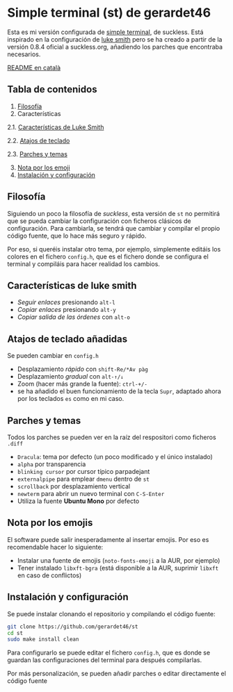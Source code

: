 # Simple terminal (st) de gerardet46

Esta es mi versión configurada de [simple terminal](https://st.suckless.org/), de suckless. Está inspirado en la configuración de [luke
smith](https://github.com/lukesmithxyz/st) pero se ha creado a partir de la versión 0.8.4 oficial a suckless.org, añadiendo los parches que encontraba necesarios.

[ README en català ](README.md)

## Tabla de contenidos
1. [ Filosofía ](#filo)
2. Características

2.1. [ Características de Luke Smith ](#luke)

2.2. [ Atajos de teclado ](#tecles)

2.3. [ Parches y temas ](#draps)

3. [ Nota por los emoji ](#emoji)
4. [ Instalación y configuración ](#make)

<a name="filo"></a>
## Filosofía
Siguiendo un poco la filosofía de _suckless_, esta versión de `st` no permitirá que se pueda cambiar la configuración con ficheros clásicos de configuración. Para cambiarla,
se tendrá que cambiar y compilar el propio código fuente, que lo hace más seguro y rápido.

Por eso, si queréis instalar otro tema, por ejemplo, simplemente editáis los colores en el fichero `config.h`, que es el fichero donde se configura el terminal y compiláis para
hacer realidad los cambios.

<a name="luke"></a>
## Características de luke smith
- *Seguir enlaces* presionando `alt-l`
- *Copiar enlaces* presionando `alt-y`
- *Copiar salida de las órdenes* con `alt-o`

<a name="tecles"></a>
## Atajos de teclado añadidas
Se pueden cambiar en `config.h`
- Desplazamiento _rápido_ con `shift-Re/*Av pàg`
- Desplazamiento _gradual_ con `alt-↑/↓`
- Zoom (hacer más grande la fuente): `ctrl-+/-`
- se ha añadido el buen funcionamiento de la tecla `Supr`, adaptado ahora por los teclados `es` como en mi caso.

<a name="draps"></a>
## Parches y temas
Todos los parches se pueden ver en la raíz del respositori como ficheros `.diff`
- `Dracula`: tema por defecto (un poco modificado y el único instalado)
- `alpha` por transparencia
- `blinking cursor` por cursor típico parpadejant
- `externalpipe` para emplear `dmenu` dentro de `st`
- `scrollback` por desplazamiento vertical
- `newterm` para abrir un nuevo terminal con `C-S-Enter`
- Utiliza la fuente **Ubuntu Mono** por defecto

<a name="emoji"></a>
## Nota por los emojis
El software puede salir inesperadamente al insertar emojis. Por eso es recomendable hacer lo siguiente:
- Instalar una fuente de emojis (`noto-fonts-emoji` a la AUR, por ejemplo)
- Tener instalado `libxft-bgra` (está disponible a la AUR, suprimir `libxft` en caso de conflictos)

<a name="make"></a>
## Instalación y configuración
Se puede instalar clonando el repositorio y compilando el código fuente:
```bash
git clone https://github.com/gerardet46/st
cd st
sudo make install clean
```
Para configurarlo se puede editar el fichero `config.h`, que es donde se guardan las configuraciones del terminal para después compilarlas.

Por más personalización, se pueden añadir parches o editar directamente el código fuente
